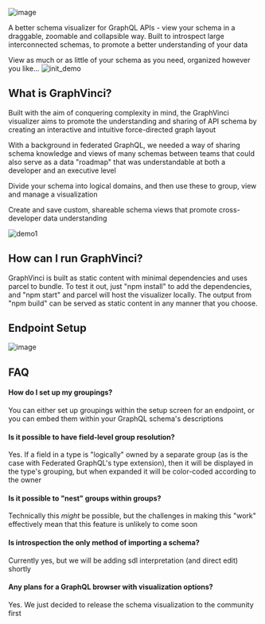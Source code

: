 ![image](https://github.comcast.com/storage/user/581/files/9f181e00-ed95-11eb-9774-93dc4e52a843)

A better schema visualizer for GraphQL APIs - view your schema in a draggable, zoomable and collapsible way.  Built to introspect large interconnected schemas, to promote a better understanding of your data

View as much or as little of your schema as you need, organized however you like...
![init_demo](https://github.comcast.com/storage/user/581/files/53fa0d00-ed8d-11eb-9ba9-7fc44bc0030d)

## What is GraphVinci?

Built with the aim of conquering complexity in mind, the GraphVinci visualizer aims to promote the understanding and sharing of API schema by creating an interactive and intuitive force-directed graph layout

With a background in federated GraphQL, we needed a way of sharing schema knowledge and views of many schemas between teams that could also serve as a data "roadmap" that was understandable at both a developer and an executive level

Divide your schema into logical domains, and then use these to group, view and manage a visualization

Create and save custom, shareable schema views that promote cross-developer data understanding

![demo1](https://github.comcast.com/storage/user/581/files/dd9b6d80-e8a9-11eb-8a0c-e4003b720f31)

## How can I run GraphVinci?

GraphVinci is built as static content with minimal dependencies and uses parcel to bundle.  To test it out, just "npm install" to add the dependencies, and "npm start" and parcel will host the visualizer locally.  The output from "npm build" can be served as static content in any manner that you choose.

## Endpoint Setup

![image](https://github.comcast.com/storage/user/581/files/2f546400-ed92-11eb-996a-f824b0cdaa2f)

## FAQ

#### How do I set up my groupings?

You can either set up groupings within the setup screen for an endpoint, or you can embed them within your GraphQL schema's descriptions

#### Is it possible to have field-level group resolution?

Yes.  If a field in a type is "logically" owned by a separate group (as is the case with Federated GraphQL's type extension), then it will be displayed in the type's grouping, but when expanded it will be color-coded according to the owner

#### Is it possible to "nest" groups within groups?

Technically this *might* be possible, but the challenges in making this "work" effectively mean that this feature is unlikely to come soon

#### Is introspection the only method of importing a schema?

Currently yes, but we will be adding sdl interpretation (and direct edit) shortly

#### Any plans for a GraphQL browser with visualization options?

Yes.  We just decided to release the schema visualization to the community first

